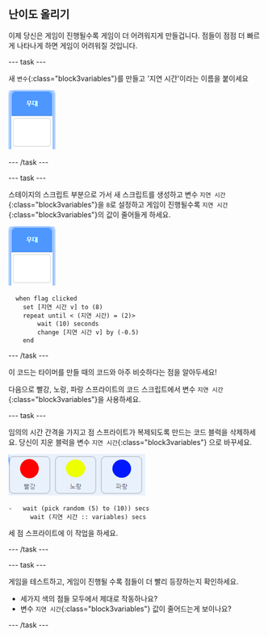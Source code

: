 ## 난이도 올리기

이제 당신은 게임이 진행될수록 게임이 더 어려워지게 만들겁니다. 점들이 점점 더 빠르게 나타나게 하면 게임이 어려워질 것입니다.

--- task ---

새 `변수`{:class="block3variables"}를 만들고 '지연 시간'이라는 이름을 붙이세요

![무대 스프라이트](images/stage-sprite.png)

--- /task ---

--- task ---

스테이지의 스크립트 부분으로 가서 새 스크립트를 생성하고 변수 `지연 시간`{:class="block3variables"}을 `8`로 설정하고 게임이 진행될수록 `지연 시간`{:class="block3variables"}의 값이 줄어들게 하세요.

![무대 스프라이트](images/stage-sprite.png)

```blocks3
  when flag clicked
	set [지연 시간 v] to (8)
	repeat until < (지연 시간) = (2)>
		wait (10) seconds
		change [지연 시간 v] by (-0.5)
	end
```

--- /task ---

이 코드는 타이머를 만들 때의 코드와 아주 비슷하다는 점을 알아두세요!

다음으로 빨강, 노랑, 파랑 스프라이트의 코드 스크립트에서 변수 `지연 시간`{:class="block3variables"}을 사용하세요.

--- task ---

임의의 시간 간격을 가지고 점 스프라이트가 복제되도록 만드는 코드 블럭을 삭제하세요. 당신이 지운 블럭을 변수 `지연 시간`{:class="block3variables"} 으로 바꾸세요.

![스크린샷](images/all-dots.png)

```blocks3
- 	wait (pick random (5) to (10)) secs
	  wait (지연 시간 :: variables) secs
```

세 점 스프라이트에 이 작업을 하세요.

--- /task ---

--- task ---

게임을 테스트하고, 게임이 진행될 수록 점들이 더 빨리 등장하는지 확인하세요.

+ 세가지 색의 점들 모두에서 제대로 작동하나요?
+ 변수 `지연 시간`{:class="block3variables"} 값이 줄어드는게 보이나요?

--- /task ---
